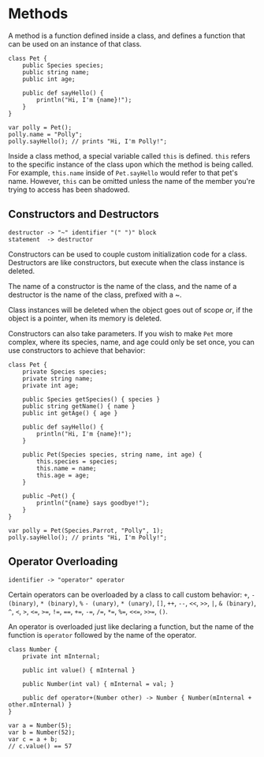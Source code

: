 # Methods

A method is a function defined inside a class, and defines a function that can be used on an instance of that class.

    class Pet {
        public Species species;
        public string name;
        public int age;

        public def sayHello() {
            println("Hi, I'm {name}!");
        }
    }

    var polly = Pet();
    polly.name = "Polly";
    polly.sayHello(); // prints "Hi, I'm Polly!";

Inside a class method, a special variable called `this` is defined. `this` refers to the specific instance of the class upon which the method is being called. For example, `this.name` inside of `Pet.sayHello` would refer to that pet's name. However, `this` can be omitted unless the name of the member you're trying to access has been shadowed.

## Constructors and Destructors

	destructor -> "~" identifier "(" ")" block
    statement  -> destructor

Constructors can be used to couple custom initialization code for a class. Destructors are like constructors, but execute when the class instance is deleted.

The name of a constructor is the name of the class, and the name of a destructor is the name of the class, prefixed with a ~.

Class instances will be deleted when the object goes out of scope _or_, if the object is a pointer, when its memory is deleted.

Constructors can also take parameters. If you wish to make `Pet` more complex, where its species, name, and age could only be set once, you can use constructors to achieve that behavior:

    class Pet {
        private Species species;
        private string name;
        private int age;

        public Species getSpecies() { species }
        public string getName() { name }
        public int getAge() { age }

        public def sayHello() {
            println("Hi, I'm {name}!");
        }

        public Pet(Species species, string name, int age) {
            this.species = species;
            this.name = name;
            this.age = age;
        }

        public ~Pet() {
            println("{name} says goodbye!");
        }
    }

    var polly = Pet(Species.Parrot, "Polly", 1);
    polly.sayHello(); // prints "Hi, I'm Polly!";

## Operator Overloading

	identifier -> "operator" operator

Certain operators can be overloaded by a class to call custom behavior: `+`, `- (binary)`, `* (binary)`, `%` `- (unary)`, `* (unary)`, `[]`, `++`, `--`, `<<`, `>>`, `|`, `& (binary)`, `^`, `<`, `>`, `<=`, `>=`, `!=`, `==`, `+=`, `-=`, `/=`, `*=`, `%=`, `<<=`, `>>=`, `()`.

An operator is overloaded just like declaring a function, but the name of the function is `operator` followed by the name of the operator.

    class Number {
        private int mInternal;

        public int value() { mInternal }

        public Number(int val) { mInternal = val; }

        public def operator+(Number other) -> Number { Number(mInternal + other.mInternal) }
    }

    var a = Number(5);
    var b = Number(52);
    var c = a + b;
    // c.value() == 57
